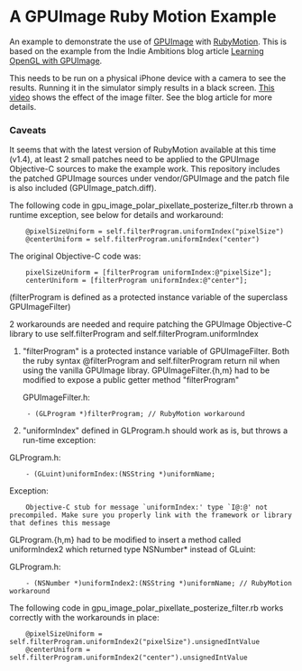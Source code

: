 # A GPUImage Ruby Motion Example

An example to demonstrate the use of [GPUImage][GI] with [RubyMotion][RM]. This is based on the example from the Indie Ambitions blog article [Learning OpenGL with GPUImage][IA].

This needs to be run on a physical iPhone device with a camera to see the results. Running it in the simulator simply results in a black screen. [This video][VI] shows the effect of the image filter. See the blog article for more details.

### Caveats

It seems that with the latest version of RubyMotion available at this time (v1.4), at least 2 small patches need to be applied to the GPUImage Objective-C sources to make the example work. This repository includes the patched GPUImage sources under vendor/GPUImage and the patch file is also included (GPUImage_patch.diff).

The following code in gpu_image_polar_pixellate_posterize_filter.rb thrown a runtime exception, see below for details and workaround:

        @pixelSizeUniform = self.filterProgram.uniformIndex("pixelSize")
        @centerUniform = self.filterProgram.uniformIndex("center")

The original Objective-C code was:

        pixelSizeUniform = [filterProgram uniformIndex:@"pixelSize"];
        centerUniform = [filterProgram uniformIndex:@"center"];
  
  (filterProgram is defined as a protected instance variable of the superclass GPUImageFilter)

2 workarounds are needed and require patching the GPUImage Objective-C library to use self.filterProgram and self.filterProgram.uniformIndex

1. "filterProgram" is a protected instance variable of GPUImageFilter. Both the ruby syntax @filterProgram and self.filterProgram return nil when using the vanilla GPUImage libray. GPUImageFilter.{h,m} had to be modified to expose a public getter method "filterProgram"

   GPUImageFilter.h:

        - (GLProgram *)filterProgram; // RubyMotion workaround

2. "uniformIndex" defined in GLProgram.h should work as is, but throws a run-time exception:

  GLProgram.h:

        - (GLuint)uniformIndex:(NSString *)uniformName;

  Exception:

        Objective-C stub for message `uniformIndex:' type `I@:@' not precompiled. Make sure you properly link with the framework or library that defines this message
   
  GLProgram.{h,m} had to be modified to insert a method called uniformIndex2 which returned type NSNumber* instead of GLuint:

  GLProgram.h:

        - (NSNumber *)uniformIndex2:(NSString *)uniformName; // RubyMotion workaround

The following code in gpu_image_polar_pixellate_posterize_filter.rb works correctly with the workarounds in place:

        @pixelSizeUniform = self.filterProgram.uniformIndex2("pixelSize").unsignedIntValue
        @centerUniform = self.filterProgram.uniformIndex2("center").unsignedIntValue


[GI]: https://github.com/BradLarson/GPUImage
[RM]: http://www.rubymotion.com/
[IA]: http://indieambitions.com/idevblogaday/learning-opengl-gpuimage/
[VI]: http://www.youtube.com/watch?v=cThYM20wj_M
